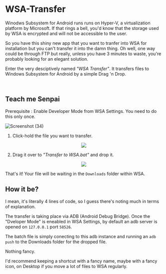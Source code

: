 # WSA-Transfer

Winodws Subsystem for Android runs runs on Hyper-V, a virtualization platform by Microsoft. If that rings a bell, you'd know that the storage used by WSA is encrypted and will not be accessible to the user.

So you have this shiny new app that you want to tranfer into WSA for installation but you can't transfer it into the damn thing. Oh well, one way could be through FTP but really, unless you have 3 minutes to waste, you're probably looking for an elegant solution.

Enter the very desciptively named _"WSA Transfer"_. It transfers files to Windows Subsystem for Android by a simple Drag 'n Drop.

<br/>

## Teach me Senpai

Prerequisite : Enable Developer Mode from WSA Settings. You need to do this only once.


![Screenshot (34)](https://user-images.githubusercontent.com/64971616/192135909-cb8ab870-c512-4b1e-978e-2d53b114e37f.png)


1. Click-hold the file you want to transfer.
<p align="center"> <img align = "center" src="https://user-images.githubusercontent.com/64971616/192134452-0619ee20-e79d-4892-a8e0-219ee31823e8.png">
</p>

2. Drag it over to _"Transfer to WSA.bat"_ and drop it.
<p align="center"><img align = "center" src="https://user-images.githubusercontent.com/64971616/192135484-23efc940-531e-46ba-8bd2-709143163fe6.png">
</p>

That's it! Your file will be waiting in the `Downloads` folder within WSA.


## How it be?

I mean, it's literally 4 lines of code, so I guess there's noting much in terms of explanation.


The transfer is taking place via ADB (Android Debug Bridge). Once the "Dveloper Mode" is eneabled in WSA Settings, by default an adb server is opened on `127.0.0.1` port `58526`.

The batch file is simply conecting to this adb instance and running an `adb push` to the Downloads folder for the dropped file.

Nothing fancy. 

I'd recommend keeping a shortcut with a fancy name, maybe with a fancy icon, on Desktop if you move a lot of files to WSA regularly.
